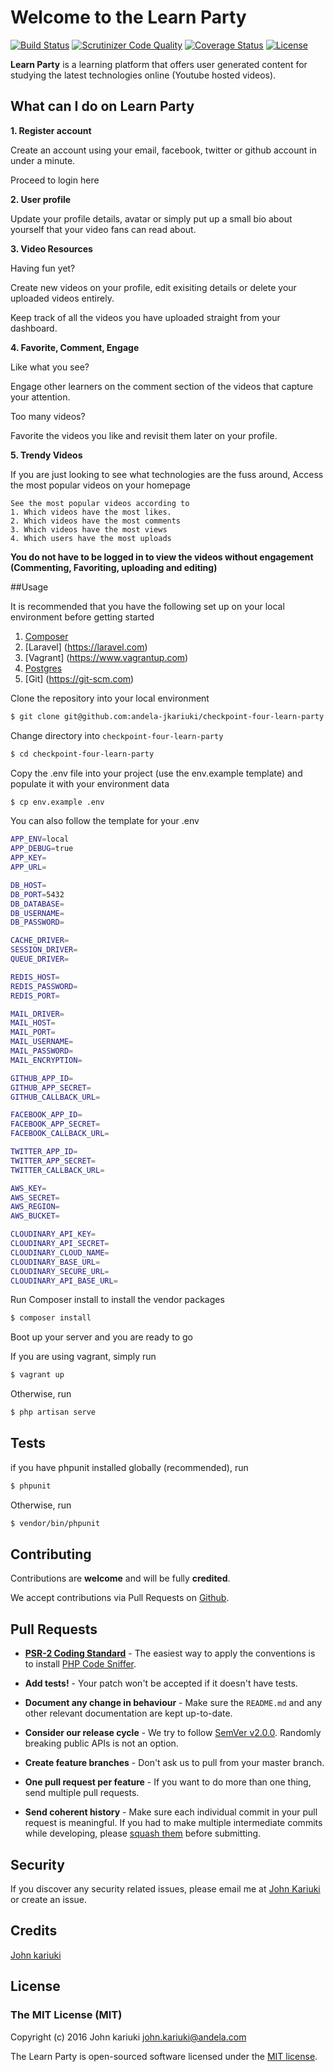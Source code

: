 # Welcome to the Learn Party


[![Build Status](https://scrutinizer-ci.com/g/andela-jkariuki/checkpoint-four-learn-party/badges/build.png?b=staging)](https://scrutinizer-ci.com/g/andela-jkariuki/checkpoint-four-learn-party/build-status/staging)
[![Scrutinizer Code Quality](https://scrutinizer-ci.com/g/andela-jkariuki/checkpoint-four-learn-party/badges/quality-score.png?b=staging)](https://scrutinizer-ci.com/g/andela-jkariuki/checkpoint-four-learn-party/?branch=staging)
[![Coverage Status](https://coveralls.io/repos/github/andela-jkariuki/checkpoint-four-learn-party/badge.svg?branch=staging)](https://coveralls.io/github/andela-jkariuki/checkpoint-four-learn-party?branch=staging)
[![License](https://poser.pugx.org/laravel/framework/license.svg)](https://packagist.org/packages/laravel/framework)

**Learn Party** is a learning platform that offers user generated content for studying the latest technologies online (Youtube hosted videos).

## What can I do on Learn Party

**1. Register account**

Create an account using your email, facebook, twitter or github account in under a minute.

Proceed to login here

**2. User profile**

Update your profile details, avatar or simply put up a small bio about yourself that your video fans can read about. 

**3. Video Resources**

Having fun yet?

Create new videos on your profile, edit exisiting details or delete your uploaded videos entirely.

Keep track of all the videos you have uploaded straight from your dashboard.

**4. Favorite, Comment, Engage**

Like what you see?

Engage other learners on the comment section of the videos that capture your attention.

Too many videos?

Favorite the videos you like and revisit them later on your profile.

**5. Trendy Videos**

If you are just looking to see what technologies are the fuss around, Access the most popular videos on your homepage

```
See the most popular videos according to
1. Which videos have the most likes.
2. Which videos have the most comments
3. Which videos have the most views
4. Which users have the most uploads
```

**You do not have to be logged in to view the videos without engagement (Commenting, Favoriting, uploading and editing)**

##Usage

It is recommended that you have the following set up on your local environment before getting started

1. [Composer](https://getcomposer.org)
2. [Laravel] (https://laravel.com)
3. [Vagrant] (https://www.vagrantup.com) 
4. [Postgres](http://www.postgresql.org)
5. [Git] (https://git-scm.com)

Clone the repository into your local environment

```bash
$ git clone git@github.com:andela-jkariuki/checkpoint-four-learn-party.git
```

Change directory into `checkpoint-four-learn-party`

```bash
$ cd checkpoint-four-learn-party
```

Copy the .env file into your project (use the env.example template) and populate it with your environment data

```bash
$ cp env.example .env
```

You can also follow the template for your .env
```bash
APP_ENV=local
APP_DEBUG=true
APP_KEY=
APP_URL=

DB_HOST=
DB_PORT=5432
DB_DATABASE=
DB_USERNAME=
DB_PASSWORD=

CACHE_DRIVER=
SESSION_DRIVER=
QUEUE_DRIVER=

REDIS_HOST=
REDIS_PASSWORD=
REDIS_PORT=

MAIL_DRIVER=
MAIL_HOST=
MAIL_PORT=
MAIL_USERNAME=
MAIL_PASSWORD=
MAIL_ENCRYPTION=

GITHUB_APP_ID=
GITHUB_APP_SECRET=
GITHUB_CALLBACK_URL=

FACEBOOK_APP_ID=
FACEBOOK_APP_SECRET=
FACEBOOK_CALLBACK_URL=

TWITTER_APP_ID=
TWITTER_APP_SECRET=
TWITTER_CALLBACK_URL=

AWS_KEY=
AWS_SECRET=
AWS_REGION=
AWS_BUCKET=

CLOUDINARY_API_KEY=
CLOUDINARY_API_SECRET=
CLOUDINARY_CLOUD_NAME=
CLOUDINARY_BASE_URL=
CLOUDINARY_SECURE_URL=
CLOUDINARY_API_BASE_URL=
```

Run Composer install to install the vendor packages

```bash
$ composer install
```

Boot up your server and you are ready to go

If you are using vagrant, simply run

```bash
$ vagrant up
```

Otherwise, run

```bash
$ php artisan serve
```


## Tests

if you have phpunit installed globally (recommended), run

```bash
$ phpunit
```

Otherwise, run
```bash
$ vendor/bin/phpunit
```
## Contributing

Contributions are **welcome** and will be fully **credited**.

We accept contributions via Pull Requests on [Github](https://github.com/andela-jkariuki/checkpoint-three-naija-emoji).

## Pull Requests

- **[PSR-2 Coding Standard](https://github.com/php-fig/fig-standards/blob/master/accepted/PSR-2-coding-style-guide.md)** - The easiest way to apply the conventions is to install [PHP Code Sniffer](http://pear.php.net/package/PHP_CodeSniffer).

- **Add tests!** - Your patch won't be accepted if it doesn't have tests.

- **Document any change in behaviour** - Make sure the `README.md` and any other relevant documentation are kept up-to-date.

- **Consider our release cycle** - We try to follow [SemVer v2.0.0](http://semver.org/). Randomly breaking public APIs is not an option.

- **Create feature branches** - Don't ask us to pull from your master branch.

- **One pull request per feature** - If you want to do more than one thing, send multiple pull requests.

- **Send coherent history** - Make sure each individual commit in your pull request is meaningful. If you had to make multiple intermediate commits while developing, please [squash them](http://www.git-scm.com/book/en/v2/Git-Tools-Rewriting-History#Changing-Multiple-Commit-Messages) before submitting.

## Security

If you discover any security related issues, please email me at [John Kariuki](john.kariuki@andela.com) or create an issue.

## Credits

[John kariuki](https://github.com/andela-jkariuki)

## License

### The MIT License (MIT)

Copyright (c) 2016 John kariuki <john.kariuki@andela.com>

The Learn Party is open-sourced software licensed under the [MIT license](http://opensource.org/licenses/MIT).
